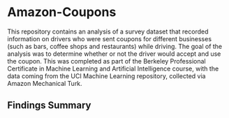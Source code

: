 # Amazon-Coupons

This repository contains an analysis of a survey dataset that recorded information on drivers who were sent coupons for different businesses (such as bars, coffee shops and restaurants) while driving. 
The goal of the analysis was to determine whether or not the driver would accept and use the coupon.
This was completed as part of the Berkeley Professional Certificate in Machine Learning and Artificial Intelligence course, with the data coming from the UCI Machine Learning repository, collected via Amazon Mechanical Turk.

## Findings Summary

